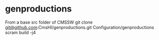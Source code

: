 genproductions
==============
From a base src folder of CMSSW
git clone git@github.com:CmsHI/genproductions.git Configuration/genproductions
scram build -j4
